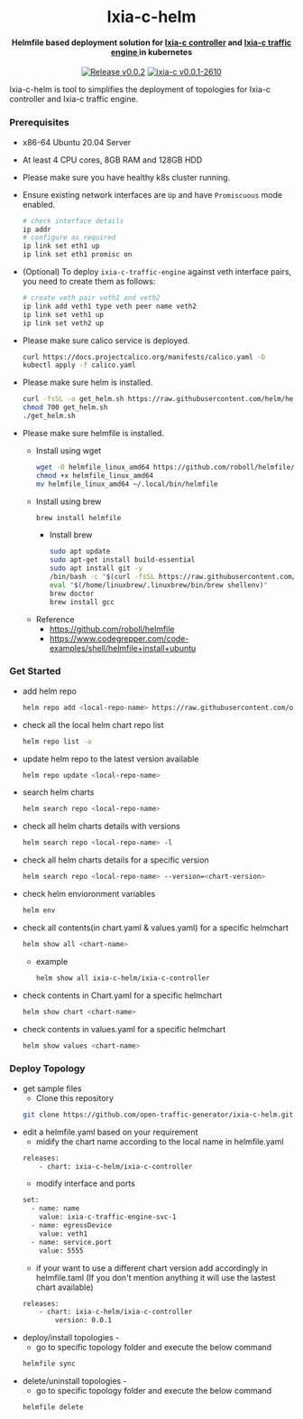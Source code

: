 <h1 align="center">
  <br>
  Ixia-c-helm
  <br>
</h1>

<h4 align="center">
  Helmfile based deployment solution for <a href="https://hub.docker.com/r/ixiacom/ixia-c-controller" target="_blank"> Ixia-c controller</a> and <a href="https://hub.docker.com/r/ixiacom/ixia-c-traffic-engine" target="_blank"> Ixia-c traffic engine </a> in kubernetes
</h4>

<p align="center">
  <a href="https://github.com/open-traffic-generator/ixia-c-helm/releases/tag/v0.0.2"><img alt="Release v0.0.2" src="https://img.shields.io/badge/release-v0.0.2-brightgreen"></a>
  <a href="https://github.com/open-traffic-generator/ixia-c/releases/tag/v0.0.1-2610"><img alt="ixia-c v0.0.1-2610" src="https://img.shields.io/badge/ixia--c-0.0.1--2610-brightgreen"></a>
</p


Ixia-c-helm is tool to simplifies the deployment of topologies for Ixia-c controller and Ixia-c traffic engine.

### Prerequisites

- x86-64 Ubuntu 20.04 Server
- At least 4 CPU cores, 8GB RAM and 128GB HDD
- Please make sure you have healthy k8s cluster running.
- Ensure existing network interfaces are `Up` and have `Promiscuous` mode enabled.

   ```sh
   # check interface details
   ip addr
   # configure as required
   ip link set eth1 up
   ip link set eth1 promisc on
   ```
- (Optional) To deploy `ixia-c-traffic-engine` against veth interface pairs, you need to create them as follows:

   ```sh
   # create veth pair veth1 and veth2
   ip link add veth1 type veth peer name veth2
   ip link set veth1 up
   ip link set veth2 up
- Please make sure calico service is deployed.
    ```sh
    curl https://docs.projectcalico.org/manifests/calico.yaml -O
    kubectl apply -f calico.yaml
    ```
- Please make sure helm is installed.
    ```sh
    curl -fsSL -o get_helm.sh https://raw.githubusercontent.com/helm/helm/main/scripts/get-helm-3
    chmod 700 get_helm.sh
    ./get_helm.sh
    ```
- Please make sure helmfile is installed.
    - Install using wget 
        ```sh
        wget -O helmfile_linux_amd64 https://github.com/roboll/helmfile/releases/download/v0.135.0/helmfile_linux_amd64
        chmod +x helmfile_linux_amd64
        mv helmfile_linux_amd64 ~/.local/bin/helmfile
        ```
    - Install using brew
        ```sh
        brew install helmfile
        ```
        - Install brew
            ```sh
            sudo apt update
            sudo apt-get install build-essential
            sudo apt install git -y
            /bin/bash -c "$(curl -fsSL https://raw.githubusercontent.com/Homebrew/install/HEAD/install.sh)"
            eval "$(/home/linuxbrew/.linuxbrew/bin/brew shellenv)"
            brew doctor
            brew install gcc
            ```
    - Reference
        - https://github.com/roboll/helmfile
        - https://www.codegrepper.com/code-examples/shell/helmfile+install+ubuntu


### Get Started

- add helm repo 
  ```sh
  helm repo add <local-repo-name> https://raw.githubusercontent.com/open-traffic-generator/ixia-c-helm/main/index.yaml
  ```

- check all the local helm chart repo list 
  ```sh
  helm repo list -a
  ```
- update helm repo to the latest version available
  ```sh
  helm repo update <local-repo-name>
  ```
- search helm charts 
    ```sh 
    helm search repo <local-repo-name>
    ```
- check all helm charts details with versions
    ```sh 
    helm search repo <local-repo-name> -l
    ```

- check all helm charts details for a specific version
    ```sh 
    helm search repo <local-repo-name> --version=<chart-version>
    ```
- check helm envioronment variables
    ```sh 
    helm env 
    ```
- check all contents(in chart.yaml & values.yaml) for a specific helmchart
    ```sh 
    helm show all <chart-name>
    ```
    - example
        ```sh
        helm show all ixia-c-helm/ixia-c-controller 
        ```

- check contents in Chart.yaml for a specific helmchart
    ```sh 
    helm show chart <chart-name>
    ```
- check contents in values.yaml for a specific helmchart
    ```sh 
    helm show values <chart-name>
    ```

### Deploy Topology
- get sample files
    - Clone this repository
  ```sh
  git clone https://github.com/open-traffic-generator/ixia-c-helm.git && cd ixia-c-helm/helmfile-samples
  ```
- edit a helmfile.yaml based on your requirement 
    - midify the chart name according to the local name in helmfile.yaml
    ```sh 
    releases:
        - chart: ixia-c-helm/ixia-c-controller 
    ```
    - modify interface and ports 
    ```sh 
    set:
      - name: name
        value: ixia-c-traffic-engine-svc-1
      - name: egressDevice
        value: veth1
      - name: service.port
        value: 5555
    ```
    - if your want to use a different chart version add accordingly in helmfile.taml (If you don't mention anything it will use the lastest chart available)
    ```sh 
    releases:
        - chart: ixia-c-helm/ixia-c-controller 
            version: 0.0.1
    ```
- deploy/install topologies -
    - go to specific topology folder and execute the below command
    ```sh
    helmfile sync
    ```
- delete/uninstall topologies -
    - go to specific topology folder and execute the below command
    ```sh
    helmfile delete
    ```




        